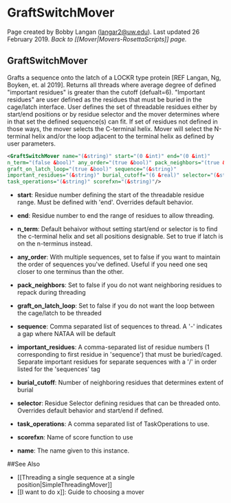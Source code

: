 # GraftSwitchMover
Page created by Bobby Langan (langar2@uw.edu).  Last updated 26 February 2019.
*Back to [[Mover|Movers-RosettaScripts]] page.*
## GraftSwitchMover

Grafts a sequence onto the latch of a LOCKR type protein [REF Langan, Ng, Boyken, et. al 2019]. Returns all threads where average degree of defined "important residues" is greater than the cutoff (defualt=6). "Important residues" are user defined as the residues that must be buried in the cage/latch interface. User defines the set of threadable residues either by start/end positions or by residue selector and the mover determines where in that set the defined sequence(s) can fit.  If set of residues not defined in those ways, the mover selects the C-terminal helix.  Mover will select the N-terminal helix and/or the loop adjacent to the terminal helix as defined by user parameters.

```xml
<GraftSwitchMover name="(&string)" start="(0 &int)" end="(0 &int)" 
n_term="(false &bool)" any_order="(true &bool)" pack_neighbors="(true &bool)" 
graft_on_latch_loop="(true &bool)" sequence="(&string)" 
important_residues="(&string)" burial_cutoff="(6 &real)" selector="(&string)" 
task_operations="(&string)" scorefxn="(&string)"/>
```

- <b>start</b>: Residue number defining the start of the threadable residue range.  Must be defined with 'end'. Overrides default behavior.

- <b>end</b>: Residue number to end the range of residues to allow threading.

- <b>n_term</b>: Default behaivor without setting start/end or selector is to find the c-terminal helix and set all positions designable.  Set to true if latch is on the n-terminus instead.

- <b>any_order</b>: With multiple sequences, set to false if you want to maintain the order of sequences you've defined.  Useful if you need one seq closer to one terminus than the other.

- <b>pack_neighbors</b>: Set to false if you do not want neighboring residues to repack during threading

- <b>graft_on_latch_loop</b>: Set to false if you do not want the loop between the cage/latch to be threaded

- <b>sequence</b>:  Comma separated list of sequences to thread. A '-' indicates a gap where NATAA will be default

- <b>important_residues</b>: A comma-separated list of residue numbers (1 corresponding to first residue in 'sequence') that must be buried/caged. Separate important residues for separate sequences with a '/' in order listed for the 'sequences' tag

- <b>burial_cutoff</b>: Number of neighboring residues that determines extent of burial

- <b>selector</b>: Residue Selector defining residues that can be threaded onto.  Overrides default behavior and start/end if defined.

- <b>task_operations</b>: A comma separated list of TaskOperations to use.

- <b>scorefxn</b>: Name of score function to use

- <b>name</b>: The name given to this instance.

##See Also

* [[Threading a single sequence at a single position|SimpleThreadingMover]]
* [[I want to do x]]: Guide to choosing a mover

